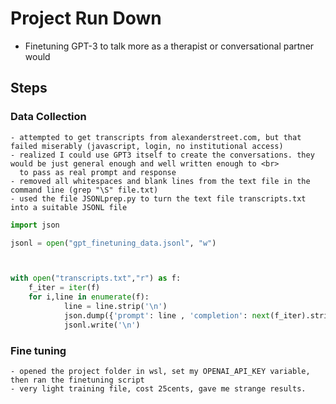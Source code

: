# Project Run Down
- Finetuning GPT-3 to talk more as a therapist or conversational partner would

## Steps
 ### Data Collection
    - attempted to get transcripts from alexanderstreet.com, but that failed miserably (javascript, login, no institutional access)
    - realized I could use GPT3 itself to create the conversations. they would be just general enough and well written enough to <br>
      to pass as real prompt and response
    - removed all whitespaces and blank lines from the text file in the command line (grep "\S" file.txt)
    - used the file JSONLprep.py to turn the text file transcripts.txt into a suitable JSONL file



```python
import json

jsonl = open("gpt_finetuning_data.jsonl", "w")



with open("transcripts.txt","r") as f:
    f_iter = iter(f)
    for i,line in enumerate(f):
            line = line.strip('\n')
            json.dump({'prompt': line , 'completion': next(f_iter).strip('\n')}, jsonl)  
            jsonl.write('\n')
```

  ### Fine tuning
    - opened the project folder in wsl, set my OPENAI_API_KEY variable, then ran the finetuning script
    - very light training file, cost 25cents, gave me strange results.
